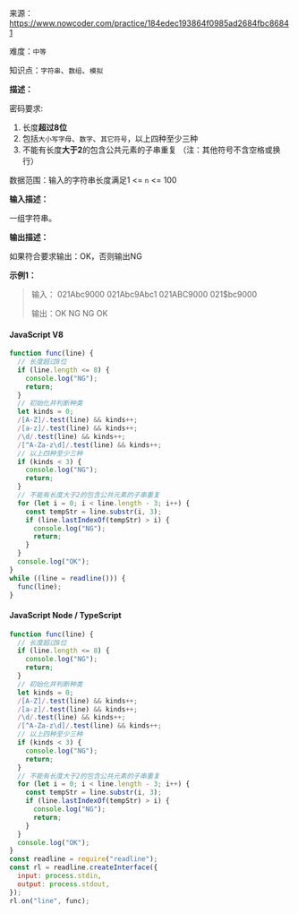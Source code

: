 来源：<https://www.nowcoder.com/practice/184edec193864f0985ad2684fbc86841>

难度：`中等`

知识点：`字符串`、`数组`、`模拟`

**描述：**

密码要求:

1. 长度**超过8位**
2. 包括`大小写字母`、`数字`、`其它符号`，以上四种至少三种
3. 不能有长度**大于2**的包含公共元素的子串重复 （注：其他符号不含空格或换行）

数据范围：输入的字符串长度满足1 <= `n` <= 100

**输入描述：**

一组字符串。

**输出描述：**

如果符合要求输出：OK，否则输出NG

**示例1：**

> 输入：
021Abc9000
021Abc9Abc1
021ABC9000
021$bc9000
>
> 输出：OK
NG
NG
OK

<!-- tabs:start -->

#### **JavaScript V8**

```javascript
function func(line) {
  // 长度超过8位
  if (line.length <= 8) {
    console.log("NG");
    return;
  }
  // 初始化并判断种类
  let kinds = 0;
  /[A-Z]/.test(line) && kinds++;
  /[a-z]/.test(line) && kinds++;
  /\d/.test(line) && kinds++;
  /[^A-Za-z\d]/.test(line) && kinds++;
  // 以上四种至少三种
  if (kinds < 3) {
    console.log("NG");
    return;
  }
  // 不能有长度大于2的包含公共元素的子串重复
  for (let i = 0; i < line.length - 3; i++) {
    const tempStr = line.substr(i, 3);
    if (line.lastIndexOf(tempStr) > i) {
      console.log("NG");
      return;
    }
  }
  console.log("OK");
}
while ((line = readline())) {
  func(line);
}
```

#### **JavaScript Node / TypeScript**

```javascript
function func(line) {
  // 长度超过8位
  if (line.length <= 8) {
    console.log("NG");
    return;
  }
  // 初始化并判断种类
  let kinds = 0;
  /[A-Z]/.test(line) && kinds++;
  /[a-z]/.test(line) && kinds++;
  /\d/.test(line) && kinds++;
  /[^A-Za-z\d]/.test(line) && kinds++;
  // 以上四种至少三种
  if (kinds < 3) {
    console.log("NG");
    return;
  }
  // 不能有长度大于2的包含公共元素的子串重复
  for (let i = 0; i < line.length - 3; i++) {
    const tempStr = line.substr(i, 3);
    if (line.lastIndexOf(tempStr) > i) {
      console.log("NG");
      return;
    }
  }
  console.log("OK");
}
const readline = require("readline");
const rl = readline.createInterface({
  input: process.stdin,
  output: process.stdout,
});
rl.on("line", func);
```

<!-- tabs:end -->
